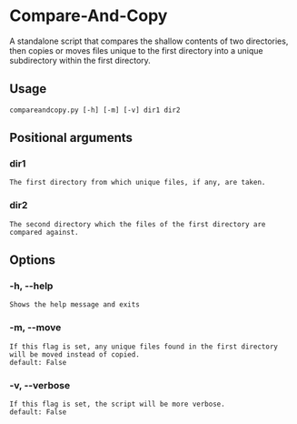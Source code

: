 # Compare-And-Copy

A standalone script that compares the shallow contents of two directories, then copies or moves files unique to the first directory into a unique
subdirectory within the first directory.

## Usage
    compareandcopy.py [-h] [-m] [-v] dir1 dir2

## Positional arguments
  ### **dir1**
    The first directory from which unique files, if any, are taken.
  ### **dir2**
    The second directory which the files of the first directory are compared against.

## Options
  ### **-h**, **--help**
    Shows the help message and exits
  ### **-m**, **--move**
    If this flag is set, any unique files found in the first directory will be moved instead of copied.
    default: False
  ### **-v**, **--verbose**
    If this flag is set, the script will be more verbose.
    default: False
